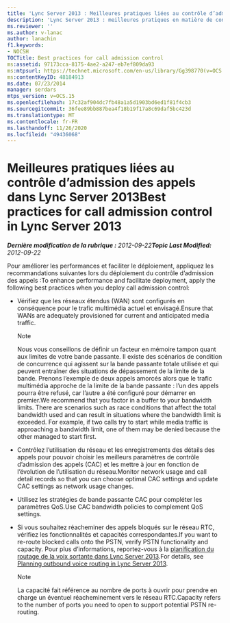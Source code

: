 ```yaml
---
title: 'Lync Server 2013 : Meilleures pratiques liées au contrôle d’admission des appels'
description: 'Lync Server 2013 : meilleures pratiques en matière de contrôle d’admission des appels.'
ms.reviewer: ''
ms.author: v-lanac
author: lanachin
f1.keywords:
- NOCSH
TOCTitle: Best practices for call admission control
ms:assetid: 97173cca-8175-4ae2-a247-eb7ef809da93
ms:mtpsurl: https://technet.microsoft.com/en-us/library/Gg398770(v=OCS.15)
ms:contentKeyID: 48184913
ms.date: 07/23/2014
manager: serdars
mtps_version: v=OCS.15
ms.openlocfilehash: 17c32af904dc7fb48a1a5d1903bd6ed1f81f4cb3
ms.sourcegitcommit: 36fee89bb887bea4f18b19f17a8c69daf5bc423d
ms.translationtype: MT
ms.contentlocale: fr-FR
ms.lasthandoff: 11/26/2020
ms.locfileid: "49436068"
---
```

# <a name="best-practices-for-call-admission-control-in-lync-server-2013"></a><span data-ttu-id="df440-103">Meilleures pratiques liées au contrôle d’admission des appels dans Lync Server 2013</span><span class="sxs-lookup"><span data-stu-id="df440-103">Best practices for call admission control in Lync Server 2013</span></span>

<div data-xmlns="http://www.w3.org/1999/xhtml">

<div class="topic" data-xmlns="http://www.w3.org/1999/xhtml" data-msxsl="urn:schemas-microsoft-com:xslt" data-cs="https://msdn.microsoft.com/">

<div data-asp="https://msdn2.microsoft.com/asp">



</div>

<div id="mainSection">

<div id="mainBody"><span data-ttu-id="df440-104">

<span> </span></span><span class="sxs-lookup"><span data-stu-id="df440-104">

<span> </span></span></span>

<span data-ttu-id="df440-105">_**Dernière modification de la rubrique :** 2012-09-22_</span><span class="sxs-lookup"><span data-stu-id="df440-105">_**Topic Last Modified:** 2012-09-22_</span></span>

<span data-ttu-id="df440-106">Pour améliorer les performances et faciliter le déploiement, appliquez les recommandations suivantes lors du déploiement du contrôle d’admission des appels :</span><span class="sxs-lookup"><span data-stu-id="df440-106">To enhance performance and facilitate deployment, apply the following best practices when you deploy call admission control:</span></span>

  - <span data-ttu-id="df440-107">Vérifiez que les réseaux étendus (WAN) sont configurés en conséquence pour le trafic multimédia actuel et envisagé.</span><span class="sxs-lookup"><span data-stu-id="df440-107">Ensure that WANs are adequately provisioned for current and anticipated media traffic.</span></span>
    
    <div>
    

    > [!NOTE]  
    > <span data-ttu-id="df440-p101">Nous vous conseillons de définir un facteur en mémoire tampon quant aux limites de votre bande passante. Il existe des scénarios de condition de concurrence qui agissent sur la bande passante totale utilisée et qui peuvent entraîner des situations de dépassement de la limite de la bande. Prenons l’exemple de deux appels amorcés alors que le trafic multimédia approche de la limite de la bande passante : l’un des appels pourra être refusé, car l’autre a été configuré pour démarrer en premier.</span><span class="sxs-lookup"><span data-stu-id="df440-p101">We recommend that you factor in a buffer to your bandwidth limits. There are scenarios such as race conditions that affect the total bandwidth used and can result in situations where the bandwidth limit is exceeded. For example, if two calls try to start while media traffic is approaching a bandwidth limit, one of them may be denied because the other managed to start first.</span></span>

    
    </div>

  - <span data-ttu-id="df440-111">Contrôlez l’utilisation du réseau et les enregistrements des détails des appels pour pouvoir choisir les meilleurs paramètres de contrôle d’admission des appels (CAC) et les mettre à jour en fonction de l’évolution de l’utilisation du réseau.</span><span class="sxs-lookup"><span data-stu-id="df440-111">Monitor network usage and call detail records so that you can choose optimal CAC settings and update CAC settings as network usage changes.</span></span>

  - <span data-ttu-id="df440-112">Utilisez les stratégies de bande passante CAC pour compléter les paramètres QoS.</span><span class="sxs-lookup"><span data-stu-id="df440-112">Use CAC bandwidth policies to complement QoS settings.</span></span>

  - <span data-ttu-id="df440-113">Si vous souhaitez réacheminer des appels bloqués sur le réseau RTC, vérifiez les fonctionnalités et capacités correspondantes.</span><span class="sxs-lookup"><span data-stu-id="df440-113">If you want to re-route blocked calls onto the PSTN, verify PSTN functionality and capacity.</span></span> <span data-ttu-id="df440-114">Pour plus d’informations, reportez-vous à la [planification du routage de la voix sortante dans Lync Server 2013](lync-server-2013-planning-outbound-voice-routing.md).</span><span class="sxs-lookup"><span data-stu-id="df440-114">For details, see [Planning outbound voice routing in Lync Server 2013](lync-server-2013-planning-outbound-voice-routing.md).</span></span>
    
    <div>
    

    > [!NOTE]  
    > <span data-ttu-id="df440-115">La capacité fait référence au nombre de ports à ouvrir pour prendre en charge un éventuel réacheminement vers le réseau RTC.</span><span class="sxs-lookup"><span data-stu-id="df440-115">Capacity refers to the number of ports you need to open to support potential PSTN re-routing.</span></span>

    
    <span data-ttu-id="df440-116"></div>

</div>

<span> </span>

</div>

</div>

</span><span class="sxs-lookup"><span data-stu-id="df440-116"></div>

</div>

<span> </span>

</div>

</div>

</span></span></div>

